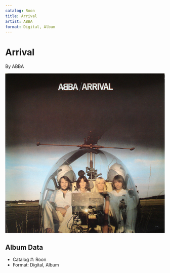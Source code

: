 ```yaml
---
catalog: Roon
title: Arrival
artist: ABBA
format: Digital, Album
---
```


# Arrival

By ABBA

![](../../assets/albumcovers/ABBA-Arrival.png)

## Album Data

- Catalog #: Roon
- Format: Digital, Album

